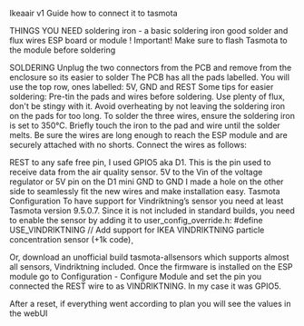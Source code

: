 Ikeaair v1 
Guide how to connect it to tasmota


THINGS YOU NEED 
soldering iron - a basic soldering iron 
good solder and flux
wires
ESP board or module
! Important! 
Make sure to flash Tasmota to the module before soldering 


SOLDERING
Unplug the two connectors from the PCB and remove from the enclosure so its easier to solder
The PCB has all the pads labelled. You will use the top row, ones labelled: 5V, GND and REST
Some tips for easier soldering: Pre-tin the pads and wires before soldering. Use plenty of flux, don't be stingy with it. Avoid overheating by not leaving the soldering iron on the pads for too long.
To solder the three wires, ensure the soldering iron is set to 350°C. Briefly touch the iron to the pad and wire until the solder melts. Be sure the wires are long enough to reach the ESP module and are securely attached with no shorts.
Connect the wires as follows:

REST to any safe free pin, I used GPIO5 aka D1. This is the pin used to receive data from the air quality sensor.
5V to the Vin of the voltage regulator or 5V pin on the D1 mini
GND to GND
I made a hole on the other side to seamlessly fit the new wires and make installation easy.
Tasmota Configuration
To have support for Vindriktning’s sensor you need at least Tasmota version 9.5.0.7. Since it is not included in standard builds, you need to enable the sensor by adding it to user_config_override.h: #define USE_VINDRIKTNING    // Add support for IKEA VINDRIKTNING particle concentration sensor (+1k code)¸

Or, download an unofficial build tasmota-allsensors which supports almost all sensors, Vindriktning included.
Once the firmware is installed on the ESP module go to Configuration - Configure Module and set the pin you connected the REST wire to as VINDRIKTNING. In my case it was GPIO5.

After a reset, if everything went according to plan you will see the values in the webUI
